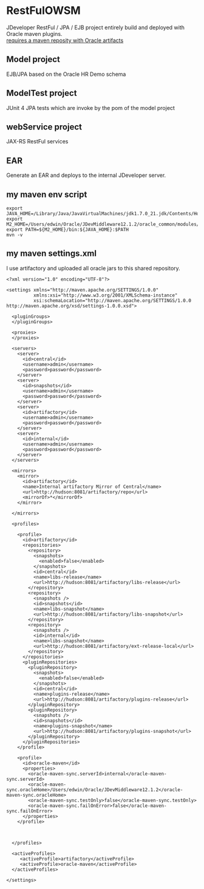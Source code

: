 RestFulOWSM
===========

JDeveloper RestFul / JPA / EJB project entirely build and deployed with Oracle maven plugins.  
[requires a maven reposity with Oracle artifacts](http://docs.oracle.com/middleware/1212/core/MAVEN/config_maven.htm#MAVEN8853) 


Model project
-------------

EJB/JPA based on the Oracle HR Demo schema

ModelTest project
-----------------

JUnit 4 JPA tests which are invoke by the pom of the model project

webService project
------------------

JAX-RS RestFul services


EAR
---

Generate an EAR and deploys to the internal JDeveloper server. 

 
my maven env script
-------------------

    export JAVA_HOME=/Library/Java/JavaVirtualMachines/jdk1.7.0_21.jdk/Contents/Home/jre                
    export M2_HOME=/Users/edwin/Oracle/JDevMiddleware12.1.2/oracle_common/modules/org.apache.maven_3.0.4
    export PATH=${M2_HOME}/bin:${JAVA_HOME}:$PATH                                                       
    mvn -v


my maven settings.xml
---------------------

I use artifactory and uploaded all oracle jars to this shared repository.



    <?xml version="1.0" encoding="UTF-8"?>
    
    <settings xmlns="http://maven.apache.org/SETTINGS/1.0.0" 
              xmlns:xsi="http://www.w3.org/2001/XMLSchema-instance" 
              xsi:schemaLocation="http://maven.apache.org/SETTINGS/1.0.0 http://maven.apache.org/xsd/settings-1.0.0.xsd">
    
      <pluginGroups>
      </pluginGroups>
    
      <proxies>
      </proxies>
    
      <servers>
      	<server>
          <id>central</id>
          <username>admin</username>
          <password>password</password>
        </server>
      	<server>
          <id>snapshots</id>
          <username>admin</username>
          <password>password</password>
        </server>
        <server>
          <id>artifactory</id>
          <username>admin</username>
          <password>password</password>
        </server>
        <server>
          <id>internal</id>
          <username>admin</username>
          <password>password</password>
        </server>
      </servers>
    
      <mirrors>
        <mirror>
          <id>artifactory</id>
          <name>Internal artifactory Mirror of Central</name>
          <url>http://hudson:8081/artifactory/repo</url>
          <mirrorOf>*</mirrorOf>
        </mirror>
        
      </mirrors>
      
      <profiles>
    
        <profile>
          <id>artifactory</id>
          <repositories>
            <repository>
              <snapshots>
                <enabled>false</enabled>
              </snapshots>
              <id>central</id>
              <name>libs-release</name>
              <url>http://hudson:8081/artifactory/libs-release</url>
            </repository>
            <repository>
              <snapshots />
              <id>snapshots</id>
              <name>libs-snapshot</name>
              <url>http://hudson:8081/artifactory/libs-snapshot</url>
            </repository>
            <repository>
              <snapshots />
              <id>internal</id>
              <name>libs-snapshot</name>
              <url>http://hudson:8081/artifactory/ext-release-local</url>
            </repository>
          </repositories>
          <pluginRepositories>
            <pluginRepository>
              <snapshots>
                <enabled>false</enabled>
              </snapshots>
              <id>central</id>
              <name>plugins-release</name>
              <url>http://hudson:8081/artifactory/plugins-release</url>
            </pluginRepository>
            <pluginRepository>
              <snapshots />
              <id>snapshots</id>
              <name>plugins-snapshot</name>
              <url>http://hudson:8081/artifactory/plugins-snapshot</url>
            </pluginRepository>
          </pluginRepositories>
        </profile>
    
        <profile>
          <id>oracle-maven</id>
          <properties>
            <oracle-maven-sync.serverId>internal</oracle-maven-sync.serverId>
            <oracle-maven-sync.oracleHome>/Users/edwin/Oracle/JDevMiddleware12.1.2</oracle-maven-sync.oracleHome>
            <oracle-maven-sync.testOnly>false</oracle-maven-sync.testOnly>
            <oracle-maven-sync.failOnError>false</oracle-maven-sync.failOnError>
          </properties>      
        </profile>  
    
    
    
      </profiles>
    
      <activeProfiles>
         <activeProfile>artifactory</activeProfile>
         <activeProfile>oracle-maven</activeProfile>
      </activeProfiles>
    
    </settings>
      